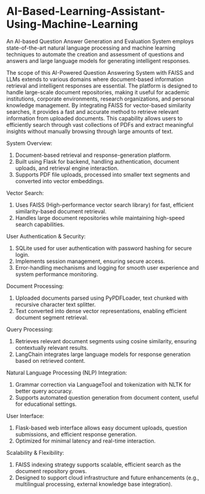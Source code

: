 # AI-Based-Learning-Assistant-Using-Machine-Learning
An AI-based Question Answer Generation and Evaluation System employs state-of-the-art natural language processing and machine learning techniques to automate the creation and assessment of questions and answers and large language models for generating intelligent responses.

The scope of this AI-Powered Question Answering System with FAISS and LLMs extends to various domains where document-based information retrieval and intelligent responses are essential. The platform is designed to handle large-scale document repositories, making it useful for academic institutions, corporate environments, research organizations, and personal knowledge management. By integrating FAISS for vector-based similarity searches, it provides a fast and accurate method to retrieve relevant information from uploaded documents. This capability allows users to efficiently search through vast collections of PDFs and extract meaningful insights without manually browsing through large amounts of text.

System Overview:
1. Document-based retrieval and response-generation platform.
2. Built using Flask for backend, handling authentication, document uploads, and retrieval engine interaction.
3. Supports PDF file uploads, processed into smaller text segments and converted into vector embeddings.

Vector Search:
1. Uses FAISS (High-performance vector search library) for fast, efficient similarity-based document retrieval.
2. Handles large document repositories while maintaining high-speed search capabilities.

User Authentication & Security:
1. SQLite used for user authentication with password hashing for secure login.
2. Implements session management, ensuring secure access.
3. Error-handling mechanisms and logging for smooth user experience and system performance monitoring.

Document Processing:
1. Uploaded documents parsed using PyPDFLoader, text chunked with recursive character text splitter.
2. Text converted into dense vector representations, enabling efficient document segment retrieval.

Query Processing:
1. Retrieves relevant document segments using cosine similarity, ensuring contextually relevant results.
2. LangChain integrates large language models for response generation based on retrieved content.

Natural Language Processing (NLP) Integration:
1. Grammar correction via LanguageTool and tokenization with NLTK for better query accuracy.
2. Supports automated question generation from document content, useful for educational settings.

User Interface:
1. Flask-based web interface allows easy document uploads, question submissions, and efficient response generation.
2. Optimized for minimal latency and real-time interaction.

Scalability & Flexibility:
1. FAISS indexing strategy supports scalable, efficient search as the document repository grows.
2. Designed to support cloud infrastructure and future enhancements (e.g., multilingual processing, external knowledge base integration).

